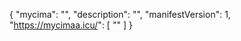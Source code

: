{
  "mycima": "<repository name>",
  "description": "<repository description>",
  "manifestVersion": 1,
  "https://mycimaa.icu/": [
    "<direct link to plugins.json>"
  ]
}
